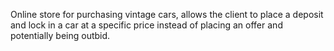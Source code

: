 Online store for purchasing vintage cars, allows the client to place a deposit and lock in a car at a specific price instead of placing an offer and potentially being outbid.
